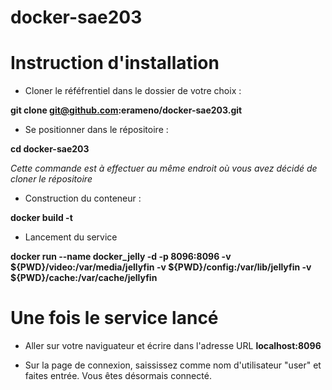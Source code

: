 # docker-sae203

Instruction d'installation 
=


- Cloner le réféfrentiel dans le dossier de votre choix  :

**git clone git@github.com:erameno/docker-sae203.git**



- Se positionner dans le répositoire : 

**cd docker-sae203** 

*Cette commande est à effectuer au même endroit où vous avez décidé de cloner le répositoire* 



- Construction du conteneur :

**docker build -t <leNomDeVotreImage>** 

  
- Lancement du service 
  
**docker run --name docker_jelly -d -p 8096:8096 -v ${PWD}/video:/var/media/jellyfin -v ${PWD}/config:/var/lib/jellyfin -v ${PWD}/cache:/var/cache/jellyfin <leNomDeVotreImage>**
  
  
Une fois le service lancé 
=
  
- Aller sur votre naviguateur et écrire dans l'adresse URL **localhost:8096**
  
- Sur la page de connexion, saississez comme nom d'utilisateur "user" et faites entrée.
  Vous êtes désormais connecté. 
  
  
